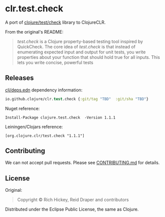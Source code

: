 # clr.test.check

A port of [clojure/test/check](https://github.com/clojure/test.check) library to ClojureCLR.

From the original's README:

> _test.check_ is a Clojure property-based testing tool inspired by QuickCheck. The core idea of _test.check_ is that instead of enumerating expected input and output for unit tests, you write properties about your function that should hold true for all inputs. This lets you write concise, powerful tests

## Releases

[clj/deps.edn](https://clojure.org/guides/deps_edn) dependency information:
```clojure
io.github.clojure/clr.test.check {:git/tag "TBD"  :git/sha "TBD"}
```

Nuget reference:

```
Install-Package clojure.test.check  -Version 1.1.1
```

Leiningen/Clojars reference:

```
[org.clojure.clr/test.check "1.1.1"]
```


## Contributing

We can not accept pull requests. Please see [CONTRIBUTING.md](CONTRIBUTING.md)
for details.

   
## License

Original:

> Copyright © Rich Hickey, Reid Draper and contributors

Distributed under the Eclipse Public License, the same as Clojure.
